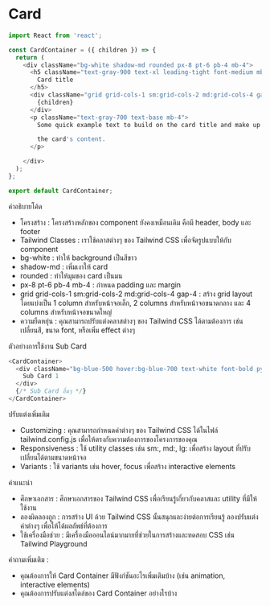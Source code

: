 # Card

```JavaScript
import React from 'react';

const CardContainer = ({ children }) => {
  return (
    <div className="bg-white shadow-md rounded px-8 pt-6 pb-4 mb-4">
      <h5 className="text-gray-900 text-xl leading-tight font-medium mb-2">
        Card title
      </h5>
      <div className="grid grid-cols-1 sm:grid-cols-2 md:grid-cols-4 gap-4">
        {children}
      </div>
      <p className="text-gray-700 text-base mb-4">
        Some quick example text to build on the card title and make up the bulk of   

        the card's content.
      </p>   

    </div>
  );
};

export default CardContainer;
```

คำอธิบายโค้ด

- โครงสร้าง : โครงสร้างหลักของ component ยังคงเหมือนเดิม คือมี header, body และ footer
- Tailwind Classes : เราใช้คลาสต่างๆ ของ Tailwind CSS เพื่อจัดรูปแบบให้กับ component
- bg-white : ทำให้ background เป็นสีขาว
- shadow-md : เพิ่มเงาให้ card
- rounded : ทำให้มุมของ card เป็นมน
- px-8 pt-6 pb-4 mb-4 : กำหนด padding และ margin
- grid grid-cols-1 sm:grid-cols-2 md:grid-cols-4 gap-4 : สร้าง grid layout โดยแบ่งเป็น 1 column สำหรับหน้าจอเล็ก, 2 columns สำหรับหน้าจอขนาดกลาง และ 4 columns สำหรับหน้าจอขนาดใหญ่
- ความยืดหยุ่น : คุณสามารถปรับแต่งคลาสต่างๆ ของ Tailwind CSS ได้ตามต้องการ เช่น เปลี่ยนสี, ขนาด font, หรือเพิ่ม effect ต่างๆ

ตัวอย่างการใช้งาน Sub Card

```JavaScript
<CardContainer>
  <div className="bg-blue-500 hover:bg-blue-700 text-white font-bold py-2 px-4 rounded">
    Sub Card 1
  </div>
  {/* Sub Card อื่นๆ */}
</CardContainer>
```

ปรับแต่งเพิ่มเติม

- Customizing : คุณสามารถกำหนดค่าต่างๆ ของ Tailwind CSS ได้ในไฟล์ tailwind.config.js เพื่อให้ตรงกับความต้องการของโครงการของคุณ
- Responsiveness : ใช้ utility classes เช่น sm:, md:, lg: เพื่อสร้าง layout ที่ปรับเปลี่ยนได้ตามขนาดหน้าจอ
- Variants : ใช้ variants เช่น hover, focus เพื่อสร้าง interactive elements

คำแนะนำ

- ศึกษาเอกสาร : ศึกษาเอกสารของ Tailwind CSS เพื่อเรียนรู้เกี่ยวกับคลาสและ utility ที่มีให้ใช้งาน
- ลองผิดลองถูก : การสร้าง UI ด้วย Tailwind CSS นั้นสนุกและง่ายต่อการเรียนรู้ ลองปรับแต่งค่าต่างๆ เพื่อให้ได้ผลลัพธ์ที่ต้องการ
- ใช้เครื่องมือช่วย : มีเครื่องมือออนไลน์มากมายที่ช่วยในการสร้างและทดสอบ CSS เช่น Tailwind Playground

คำถามเพิ่มเติม :

- คุณต้องการให้ Card Container มีฟังก์ชันอะไรเพิ่มเติมบ้าง (เช่น animation, interactive elements)
- คุณต้องการปรับแต่งสไตล์ของ Card Container อย่างไรบ้าง
